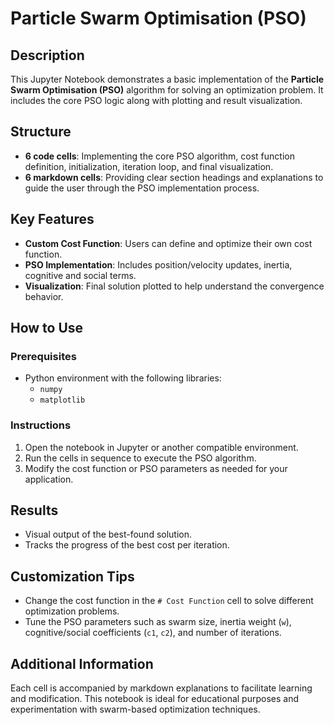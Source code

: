 # Particle Swarm Optimisation (PSO)

## Description
This Jupyter Notebook demonstrates a basic implementation of the **Particle Swarm Optimisation (PSO)** algorithm for solving an optimization problem. It includes the core PSO logic along with plotting and result visualization.

## Structure
- **6 code cells**: Implementing the core PSO algorithm, cost function definition, initialization, iteration loop, and final visualization.
- **6 markdown cells**: Providing clear section headings and explanations to guide the user through the PSO implementation process.

## Key Features
- **Custom Cost Function**: Users can define and optimize their own cost function.
- **PSO Implementation**: Includes position/velocity updates, inertia, cognitive and social terms.
- **Visualization**: Final solution plotted to help understand the convergence behavior.
  
## How to Use

### Prerequisites
- Python environment with the following libraries:
  - `numpy`
  - `matplotlib`

### Instructions
1. Open the notebook in Jupyter or another compatible environment.
2. Run the cells in sequence to execute the PSO algorithm.
3. Modify the cost function or PSO parameters as needed for your application.

## Results
- Visual output of the best-found solution.
- Tracks the progress of the best cost per iteration.

## Customization Tips
- Change the cost function in the `# Cost Function` cell to solve different optimization problems.
- Tune the PSO parameters such as swarm size, inertia weight (`w`), cognitive/social coefficients (`c1`, `c2`), and number of iterations.

## Additional Information
Each cell is accompanied by markdown explanations to facilitate learning and modification. This notebook is ideal for educational purposes and experimentation with swarm-based optimization techniques.
